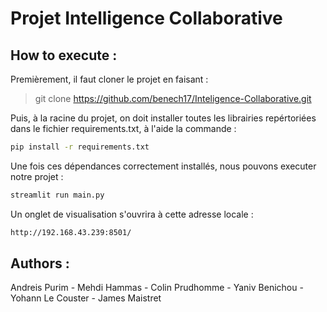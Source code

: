 # Projet Intelligence Collaborative 

## How to execute : 
Premièrement, il faut cloner le projet en faisant : 

> git clone https://github.com/benech17/Inteligence-Collaborative.git

Puis, à la racine du projet, on doit installer toutes les librairies repértoriées dans le fichier requirements.txt, à l'aide la commande :

```bash
pip install -r requirements.txt
```

Une fois ces dépendances correctement installés, nous pouvons executer notre projet : 

```bash 
streamlit run main.py
```

Un onglet de visualisation s'ouvrira à cette adresse locale : 

```bash
http://192.168.43.239:8501/
```

## Authors : 
Andreis Purim - Mehdi Hammas - Colin Prudhomme - Yaniv Benichou - Yohann Le Couster - James Maistret

